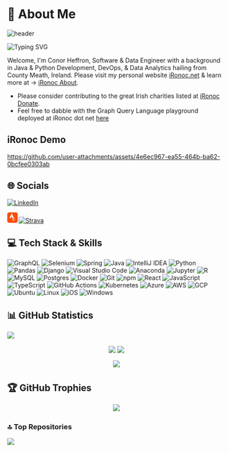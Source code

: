 # 💫 About Me

![header](https://capsule-render.vercel.app/api?type=waving&color=0:00BFFF,100:FFBF00&height=200&section=header&text=Hi%20there&fontSize=45)

<!-- Animated typing with multiple lines -->
<img src="https://readme-typing-svg.demolab.com?font=Fira+Code&size=22&duration=4000&pause=1000&color==FFBF00&center=true&vCenter=true&multiline=true&width=600&height=120&lines=Hi+There" alt="Typing SVG" />

Welcome, I'm Conor Heffron, Software & Data Engineer with a background in Java & Python Development, DevOps, & Data Analytics hailing from County Meath, Ireland. Please visit my personal website [iRonoc.net](https://ironoc.net/) & learn more at -> [iRonoc About](https://ironoc.net/about).

 - Please consider contributing to the great Irish charities listed at [iRonoc Donate](https://ironoc.net/donate).
 - Feel free to dabble with the Graph Query Language playground deployed at iRonoc dot net [here](https://ironoc.net/graphiql?path=/graphql)

## iRonoc Demo
https://github.com/user-attachments/assets/4e6ec967-ea55-464b-ba62-0bcfee0303ab

## 🌐 Socials
[![LinkedIn](https://img.shields.io/badge/LinkedIn-%230077B5.svg?logo=linkedin&logoColor=white)](https://linkedin.com/in/conorheffron) 

<a href="https://strava.com/athletes/2582329" class="strava-badge- strava-badge-follow" target="_blank"><img src="strava-bdg.png" alt="Strava" /><img src='https://badges.strava.com/logo-strava.png' alt='Strava' style='margin-left:2px;vertical-align:text-bottom'/></a>

## 💻 Tech Stack & Skills
![GraphQL](https://img.shields.io/badge/GraphQL-E10098?style=for-the-badge&logo=graphql&logoColor=fff)
![Selenium](https://img.shields.io/badge/Selenium-43B02A?style=for-the-badge&logo=selenium&logoColor=fff)
![Spring](https://img.shields.io/badge/Spring-6DB33F?style=for-the-badge&logo=spring&logoColor=white)
![Java](https://img.shields.io/badge/Java-ED8B00?style=for-the-badge&logo=openjdk&logoColor=white)
![IntelliJ IDEA](https://img.shields.io/badge/IntelliJIDEA-000000.svg?style=for-the-badge&logo=intellij-idea&logoColor=white)
![Python](https://img.shields.io/badge/Python-DC322F?style=for-the-badge&logo=python&logoColor=white)
![Pandas](https://img.shields.io/badge/Pandas-150458?style=for-the-badge&logo=pandas&logoColor=fff)
![Django](https://img.shields.io/badge/Django-%23092E20.svg?style=for-the-badge&logo=django)
![Visual Studio Code](https://custom-icon-badges.demolab.com/badge/Visual%20Studio%20Code-0078d7.svg?style=for-the-badge&logo=vsc&logoColor=white)
![Anaconda](https://img.shields.io/badge/Anaconda-44A833?style=for-the-badge&logo=anaconda&logoColor=fff)
![Jupyter](https://img.shields.io/badge/Made%20with-Jupyter-orange?style=for-the-badge&logo=Jupyter)
![R](https://img.shields.io/badge/R-%20db7ed.svg?style=for-the-badge&logo=r&logoColor=white)
![MySQL](https://img.shields.io/badge/mysql-4479A1.svg?style=for-the-badge&logo=mysql&logoColor=white)
![Postgres](https://img.shields.io/badge/Postgres-%23316192.svg?style=for-the-badge&logo=postgresql&logoColor=white)
![Docker](https://img.shields.io/badge/docker-276DC3?style=for-the-badge&logo=docker&logoColor=white)
![Git](https://img.shields.io/badge/Git-F05032?style=for-the-badge&logo=git&logoColor=fff)
![npm](https://img.shields.io/badge/npm-CB3837?style=for-the-badge&logo=npm&logoColor=fff)
![React](https://img.shields.io/badge/React-%2320232a.svg?style=for-the-badge&logo=react&logoColor=%2361DAFB)
![JavaScript](https://img.shields.io/badge/JavaScript-F7DF1E?style=for-the-badge&logo=javascript&logoColor=000)
![TypeScript](https://img.shields.io/badge/TypeScript-3178C6?style=for-the-badge&logo=typescript&logoColor=fff)
![GitHub Actions](https://img.shields.io/badge/GitHub_Actions-2088FF?style=for-the-badge&logo=github-actions&logoColor=white)
![Kubernetes](https://img.shields.io/badge/Kubernetes-326CE5?style=for-the-badge&logo=kubernetes&logoColor=fff)
![Azure](https://custom-icon-badges.demolab.com/badge/Microsoft%20Azure-0089D6?style=for-the-badge&logo=msazure&logoColor=white)
![AWS](https://img.shields.io/badge/AWS-%23FF9900.svg?style=for-the-badge&logo=amazon-web-services&logoColor=white)
![GCP](https://img.shields.io/badge/Google%20Cloud-%234285F4.svg?style=for-the-badge&logo=google-cloud&logoColor=white)
![Ubuntu](https://img.shields.io/badge/Ubuntu-E95420?style=for-the-badge&logo=ubuntu&logoColor=white) 
![Linux](https://img.shields.io/badge/Linux-FCC624?style=for-the-badge&logo=linux&logoColor=black)
![iOS](https://img.shields.io/badge/iOS-000000?style=for-the-badge&logo=apple&logoColor=white)
![Windows](https://custom-icon-badges.demolab.com/badge/Windows-0078D6?style=for-the-badge&logo=windows11&logoColor=white)


## 📊 GitHub Statistics

![](https://komarev.com/ghpvc/?username=conorheffron)

<p align="center">
  <img src="https://github-readme-stats.vercel.app/api?username=conorheffron&show_icons=true&count_private=true&theme=solarized-light&hide_border=true&bg_color=00000000&hide_rank=true">
  <img src="https://github-readme-stats.vercel.app/api/top-langs/?username=conorheffron&layout=compact&hide_border=true&theme=solarized-light&bg_color=00000000&langs_count=11&hide=html,jupyter%20notebook,r,q,css,mako,tex">
</p>

<p align="center">
  <img src="https://github-streak-stats-ruby.vercel.app/?user=conorheffron&theme=solarized-light&hide_border=true">
</p>

## 🏆 GitHub Trophies
<p align="center">
  <img src="https://github-profile-trophy.vercel.app/?username=conorheffron&theme=light">
</p>

### 🔝 Top Repositories
![](https://github-contributor-stats.vercel.app/api?username=conorheffron&limit=9&order_by=contributions&combine_all_yearly_contributions=true)
